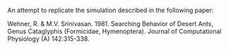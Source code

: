 An attempt to replicate the simulation described in the following paper:

Wehner, R. & M.V. Srinivasan. 1981. Searching Behavior of Desert Ants, Genus Cataglyphis (Formicidae, Hymenoptera). Journal of Computational Physiology (A) 142:315-338.
